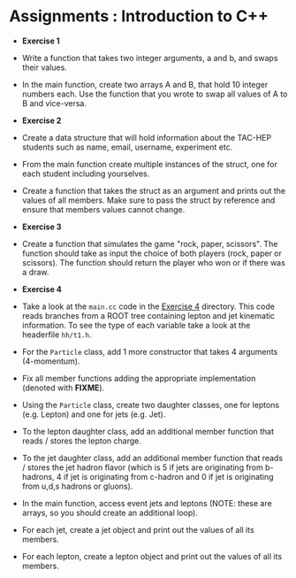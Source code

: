 # Assignments : Introduction to C++

- **Exercise 1** 
- Write a function that takes two integer arguments, a and b, and swaps their values.
- In the main function, create two arrays A and B, that hold 10 integer numbers each. Use the function that you wrote to swap all values of A to B and vice-versa.

- **Exercise 2**
- Create a data structure that will hold information about the TAC-HEP students such as name, email, username, experiment etc.
- From the main function create multiple instances of the struct, one for each student including yourselves.
- Create a function that takes the struct as an argument and prints out the values of all members. Make sure to pass the struct by reference and ensure that members values cannot change.

- **Exercise 3**
- Create a function that simulates the game "rock, paper, scissors". The function should take as input the choice of both players (rock, paper or scissors). The function should return the player who won or if there was a draw.

- **Exercise 4**
- Take a look at the `main.cc` code in the [Exercise 4]() directory. This code reads branches from a ROOT tree containing lepton and jet kinematic information. To see the type of each variable take a look at the headerfile `hh/t1.h`.
- For the `Particle` class, add 1 more constructor that takes 4 arguments (4-momentum).
- Fix all member functions adding the appropriate implementation (denoted with **FIXME**).
- Using the `Particle` class, create two daughter classes, one for leptons (e.g. Lepton) and one for jets (e.g. Jet). 
- To the lepton daughter class, add an additional member function that reads / stores the lepton charge.
- To the jet daughter class, add an additional member function that reads / stores the jet hadron flavor (which is 5 if jets are originating from b-hadrons, 4 if jet is originating from c-hadron and 0 if jet is originating from u,d,s hadrons or gluons). 
- In the main function, access event jets and leptons (NOTE: these are arrays, so you should create an additional loop).
- For each jet, create a jet object and print out the values of all its members.
- For each lepton, create a lepton object and print out the values of all its members.